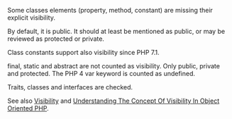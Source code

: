 Some classes elements (property, method, constant) are missing their explicit visibility.

By default, it is public. It should at least be mentioned as public, or may be reviewed as protected or private. 

Class constants support also visibility since PHP 7.1.

final, static and abstract are not counted as visibility. Only public, private and protected. The PHP 4 var keyword is counted as undefined.

Traits, classes and interfaces are checked. 

<?php

// Explicit visibility
class X {
    protected sconst NO_VISIBILITY_CONST = 1; // For PHP 7.2 and later

    private $noVisibilityProperty = 2; 
    
    public function Method() {}
}

// Missing visibility
class X {
    const NO_VISIBILITY_CONST = 1; // For PHP 7.2 and later

    var $noVisibilityProperty = 2; // Only with var
    
    function NoVisibilityForMethod() {}
}

?>

See also [Visibility](http://php.net/manual/en/language.oop5.visibility.php) and [Understanding The Concept Of Visibility In Object Oriented PHP](https://torquemag.io/2016/05/understanding-concept-visibility-object-oriented-php/).
